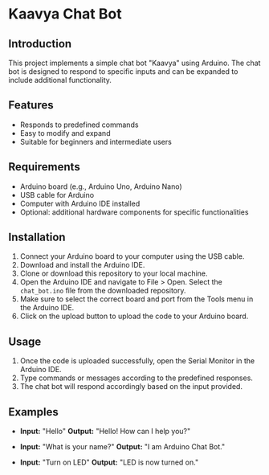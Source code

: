 # Kaavya Chat Bot

## Introduction
This project implements a simple chat bot "Kaavya" using Arduino. The chat bot is designed to respond to specific inputs and can be expanded to include additional functionality.

## Features
- Responds to predefined commands
- Easy to modify and expand
- Suitable for beginners and intermediate users

## Requirements
- Arduino board (e.g., Arduino Uno, Arduino Nano)
- USB cable for Arduino
- Computer with Arduino IDE installed
- Optional: additional hardware components for specific functionalities

## Installation
1. Connect your Arduino board to your computer using the USB cable.
2. Download and install the Arduino IDE.
3. Clone or download this repository to your local machine.
4. Open the Arduino IDE and navigate to File > Open. Select the `chat_bot.ino` file from the downloaded repository.
5. Make sure to select the correct board and port from the Tools menu in the Arduino IDE.
6. Click on the upload button to upload the code to your Arduino board.

## Usage
1. Once the code is uploaded successfully, open the Serial Monitor in the Arduino IDE.
2. Type commands or messages according to the predefined responses.
3. The chat bot will respond accordingly based on the input provided.

## Examples
- **Input:** "Hello"
  **Output:** "Hello! How can I help you?"

- **Input:** "What is your name?"
  **Output:** "I am Arduino Chat Bot."

- **Input:** "Turn on LED"
  **Output:** "LED is now turned on."
